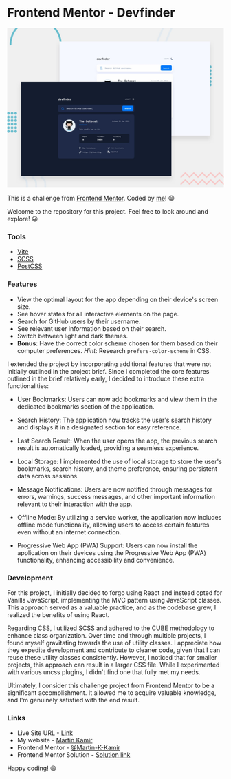 # Frontend Mentor - Devfinder 

![preview of the site](preview.jpg)

This is a challenge from [Frontend Mentor](https://www.frontendmentor.io/). Coded by [me](https://www.frontendmentor.io/profile/Martin-K-Kamir)! 😁

Welcome to the repository for this project. Feel free to look around and explore! 😀

### Tools

- [Vite](https://vitejs.dev/)
- [SCSS](https://sass-lang.com/)
- [PostCSS](https://postcss.org/)

### Features
- View the optimal layout for the app depending on their device's screen size.
- See hover states for all interactive elements on the page.
- Search for GitHub users by their username.
- See relevant user information based on their search.
- Switch between light and dark themes.
- **Bonus**: Have the correct color scheme chosen for them based on their computer preferences. _Hint_: Research `prefers-color-scheme` in CSS.

I extended the project by incorporating additional features that were not initially outlined in the project brief. Since I completed the core features outlined in the brief relatively early, I decided to introduce these extra functionalities:

- User Bookmarks: Users can now add bookmarks and view them in the dedicated bookmarks section of the application.

- Search History: The application now tracks the user's search history and displays it in a designated section for easy reference.

- Last Search Result: When the user opens the app, the previous search result is automatically loaded, providing a seamless experience.

- Local Storage: I implemented the use of local storage to store the user's bookmarks, search history, and theme preference, ensuring persistent data across sessions.

- Message Notifications: Users are now notified through messages for errors, warnings, success messages, and other important information relevant to their interaction with the app.

- Offline Mode: By utilizing a service worker, the application now includes offline mode functionality, allowing users to access certain features even without an internet connection.

- Progressive Web App (PWA) Support: Users can now install the application on their devices using the Progressive Web App (PWA) functionality, enhancing accessibility and convenience.


### Development
For this project, I initially decided to forgo using React and instead opted for Vanilla JavaScript, implementing the MVC pattern using JavaScript classes. This approach served as a valuable practice, and as the codebase grew, I realized the benefits of using React.

Regarding CSS, I utilized SCSS and adhered to the CUBE methodology to enhance class organization. Over time and through multiple projects, I found myself gravitating towards the use of utility classes. I appreciate how they expedite development and contribute to cleaner code, given that I can reuse these utility classes consistently. However, I noticed that for smaller projects, this approach can result in a larger CSS file. While I experimented with various uncss plugins, I didn't find one that fully met my needs.

Ultimately, I consider this challenge project from Frontend Mentor to be a significant accomplishment. It allowed me to acquire valuable knowledge, and I'm genuinely satisfied with the end result.
### Links

- Live Site URL - [Link](https://devfinder-martinkamir.netlify.app/)
- My website - [Martin Kamír](https://martinkamir.com/)
- Frontend Mentor - [@Martin-K-Kamir](https://www.frontendmentor.io/profile/Martin-K-Kamir)
- Frontend Mentor Solution - [Solution link](https://www.frontendmentor.io/solutions/devfinder-app-js-scss-vite-pwa-zNcsGwcuwt)

Happy coding! 😄
